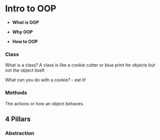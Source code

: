 # Intro to OOP

- **What is OOP**
- **Why OOP**

- **How to OOP**


### Class
What is a class? A class is like a cookie cutter or blue print for objects but not the object itself.

What can you do with a cookie?
    - eat it!


### Methods
The actions or how an object behaves.


## 4 Pillars

### Abstraction